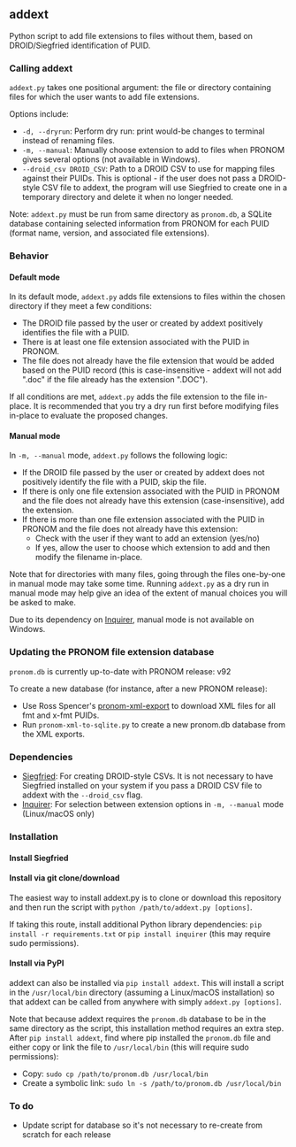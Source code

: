 ## addext

Python script to add file extensions to files without them, based on DROID/Siegfried identification of PUID.

### Calling addext

`addext.py` takes one positional argument: the file or directory containing files for which the user wants to add file extensions.

Options include:  
* `-d, --dryrun`: Perform dry run: print would-be changes to terminal instead of renaming files.
* `-m, --manual`: Manually choose extension to add to files when PRONOM gives several options (not available in Windows).  
* `--droid_csv DROID_CSV`: Path to a DROID CSV to use for mapping files against their PUIDs. This is optional - if the user does not pass a DROID-style CSV file to addext, the program will use Siegfried to create one in a temporary directory and delete it when no longer needed.

Note: `addext.py` must be run from same directory as `pronom.db`, a SQLite database containing selected information from PRONOM for each PUID (format name, version, and associated file extensions).

### Behavior

#### Default mode

In its default mode, `addext.py` adds file extensions to files within the chosen directory if they meet a few conditions:  
* The DROID file passed by the user or created by addext positively identifies the file with a PUID.  
* There is at least one file extension associated with the PUID in PRONOM.
* The file does not already have the file extension that would be added based on the PUID record (this is case-insensitive - addext will not add ".doc" if the file already has the extension ".DOC").  

If all conditions are met, `addext.py` adds the file extension to the file in-place. It is recommended that you try a dry run first before modifying files in-place to evaluate the proposed changes.

#### Manual mode

In `-m, --manual` mode, `addext.py` follows the following logic:
* If the DROID file passed by the user or created by addext does not positively identify the file with a PUID, skip the file.  
* If there is only one file extension associated with the PUID in PRONOM and the file does not already have this extension (case-insensitive), add the extension.  
* If there is more than one file extension associated with the PUID in PRONOM and the file does not already have this extension:  
	* Check with the user if they want to add an extension (yes/no)  
	* If yes, allow the user to choose which extension to add and then modify the filename in-place.  

Note that for directories with many files, going through the files one-by-one in manual mode may take some time. Running `addext.py` as a dry run in manual mode may help give an idea of the extent of manual choices you will be asked to make.

Due to its dependency on [Inquirer](https://github.com/magmax/python-inquirer), manual mode is not available on Windows.

### Updating the PRONOM file extension database

`pronom.db` is currently up-to-date with PRONOM release: v92

To create a new database (for instance, after a new PRONOM release):  
* Use Ross Spencer's [pronom-xml-export](https://github.com/timothyryanwalsh/pronom-xml-export) to download XML files for all fmt and x-fmt PUIDs.
* Run `pronom-xml-to-sqlite.py` to create a new pronom.db database from the XML exports.

### Dependencies  

* [Siegfried](https://github.com/richardlehane/siegfried): For creating DROID-style CSVs. It is not necessary to have Siegfried installed on your system if you pass a DROID CSV file to addext with the `--droid_csv` flag.
* [Inquirer](https://github.com/magmax/python-inquirer): For selection between extension options in `-m, --manual` mode (Linux/macOS only)

### Installation

#### Install Siegfried



#### Install via git clone/download

The easiest way to install addext.py is to clone or download this repository and then run the script with `python /path/to/addext.py [options]`.

If taking this route, install additional Python library dependencies: `pip install -r requirements.txt` or `pip install inquirer` (this may require sudo permissions).

#### Install via PyPI

addext can also be installed via `pip install addext`. This will install a script in the `/usr/local/bin` directory (assuming a Linux/macOS installation) so that addext can be called from anywhere with simply `addext.py [options]`.

Note that because addext requires the `pronom.db` database to be in the same directory as the script, this installation method requires an extra step. After `pip install addext`, find where pip installed the `pronom.db` file and either copy or link the file to `/usr/local/bin` (this will require sudo permissions):

* Copy: `sudo cp /path/to/pronom.db /usr/local/bin`  
* Create a symbolic link: `sudo ln -s /path/to/pronom.db /usr/local/bin`  

### To do  
* Update script for database so it's not necessary to re-create from scratch for each release  
